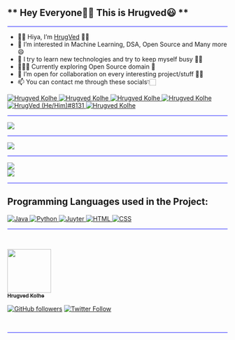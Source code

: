 ## ** Hey Everyone👋🏻 This is Hrugved😃 ** 

<hr style="height:2px;border-width:1;border-radius: 5px;color:gray;background-color:#8080ff">

- 👋🏻 Hiya, I’m <a href="https://www.linkedin.com/in/hrugved-kolhe-364881193/">HrugVed</a> ✌🏻 <br/> 
- 👀 I’m interested in Machine Learning, DSA, Open Source and Many more 😄<br/>
- 🌱 I try to learn new technologies and try to keep myself busy 🤵🏻 <br/>
- 👨🏻‍💻 Currently exploring Open Source domain 📱</br>
- 💞️ I’m open for collaboration on every interesting project/stuff ✌🏻<br/>
- 📫 You can contact me through these socials👇🏻  <br/>

<!-----Social Accounts------>

<a href="https://www.linkedin.com/in/hrugved-kolhe-364881193/">
<img border="0" alt="Hrugved Kolhe" src="https://img.icons8.com/doodle/40/000000/linkedin--v2.png"/>
</a>

<a href="https://twitter.com/HrugVed_">
<img border="0" alt="Hrugved Kolhe" src="https://img.icons8.com/nolan/40/twitter.png"/>
</a>

<a href="https://www.instagram.com/_hrugved_/">
<img border="0" alt="Hrugved Kolhe" src="https://img.icons8.com/doodle/38/000000/instagram--v1.png"/>
</a>

<a href="https://t.me/Dev1ce_06">
<img border="0" alt="Hrugved Kolhe" src="https://img.icons8.com/doodle/40/000000/telegram-app.png"/>
</a>

<a href="https://discord.com/channels/@me/862133669510250506">
<img border="0" alt="HrugVed (He/Him)#8131" src="https://img.icons8.com/fluent/42/000000/discord-logo.png"/>
</a>

<a href="mailto:hskolhe666@gmail.com">
<img border="0" alt="Hrugved Kolhe" src="https://img.icons8.com/doodle/38/000000/gmail-new.png"/>
</a>

<hr style="height:2px;border-width:1;border-radius: 5px;color:#8080ff;background-color:#8080ff">

<!-----Contribution figures------>

<img align="center" src = "https://github-readme-stats.vercel.app/api?username=HrugVed&&show_icons=true&title_color=02D752&icon_color=bb2acf&text_color=b3b3ff&bg_color=151515">

<hr style="height:2px;border-width:1;border-radius: 5px;color:gray;background-color:#8080ff">
<!----------Programming languages used----------->

<img align="center" src="https://github-readme-stats.vercel.app/api/top-langs/?username=HrugVed&theme=dark&title_color=00ace6&text_color=ffffff" />

<hr style="height:2px;#8080ffborder-width:0;border-radius: 5px;color:gray;background-color:#8080ff">


<!-------------Projects---------------->

<a href="https://github.com/hrugved06/Face-X">
 <img align="center" src="https://github-readme-stats.vercel.app/api/pin/?username=hrugved06&repo=Face-X&theme=dark" />
</a>

</br>

<a href="https://github.com/hrugved06/ML-Projects">
 <img align="center" src="https://github-readme-stats.vercel.app/api/pin/?username=hrugved06&repo=ML-Projects&theme=dark" />
</a>
</br>
<hr style="height:2px;#8080ffborder-width:0;border-radius: 5px;color:gray;background-color:#8080ff">

## Programming Languages used in the Project:

<a href="https://go.java/">
<img border="0" alt="Java" src="https://img.icons8.com/color/55/000000/java-coffee-cup-logo--v1.png"/>
</a>

<a href="https://www.python.org/">
<img border="0" alt="Python" src="https://img.icons8.com/color//000000/python--v2.png"/>
</a>

<a href="https://jupyter.org/">
<img border="0" alt="Juyter" src="https://cdn.icon-icons.com/icons2/2107/PNG/48/file_type_jupyter_icon_130494.png"/>
</a>

<a href="https://html.com/#What_is_HTML">
<img border="0" alt="HTML" src="https://img.icons8.com/color/48/000000/html-5--v1.png"/>
</a>

<a href="https://en.wikipedia.org/wiki/CSS">
<img border="0" alt="CSS" src="https://img.icons8.com/color/48/000000/css3.png"/>
</a>

</br>
<hr style="height:2px;#8080ffborder-width:0;border-radius: 5px;color:gray;background-color:#8080ff">
</br>

<a href="https://github.com/hrugved06"><img src="https://avatars.githubusercontent.com/u/59966943?s=400&u=445f4a7598547c0ecdeb22a265dd1a3dad9e297d&v=4" width="100px;" alt=""/><br /><sub><b> Hrugved Kolhe</b></sub></a>
</br>

[![GitHub followers](https://img.shields.io/github/followers/hrugved06.svg?label=Follow%20@hrugved06&style=social)](https://github.com/hrugved06)  [![Twitter Follow](https://img.shields.io/twitter/follow/HrugVed_?style=social)](https://twitter.com/HrugVed_)

</br>
<hr style="height:2px;#8080ffborder-width:0;border-radius: 5px;color:gray;background-color:#8080ff">
</br>